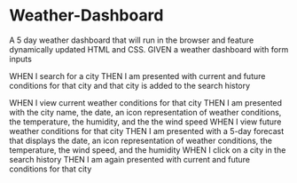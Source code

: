# Weather-Dashboard
A 5 day weather dashboard that will run in the browser and feature dynamically updated HTML and CSS.
GIVEN a weather dashboard with form inputs


WHEN I search for a city
THEN I am presented with current and future conditions for that city and that city is added to the search history


WHEN I view current weather conditions for that city
THEN I am presented with the city name, the date, an icon representation of weather conditions, the temperature, the humidity, and the the wind speed
WHEN I view future weather conditions for that city
THEN I am presented with a 5-day forecast that displays the date, an icon representation of weather conditions, the temperature, the wind speed, and the humidity
WHEN I click on a city in the search history
THEN I am again presented with current and future conditions for that city